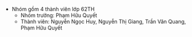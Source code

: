 - Nhóm gồm 4 thành viên lớp 62TH
  - Nhóm trưởng: Phạm Hữu Quyết
  - Thành viên: Nguyễn Ngọc Huy, Nguyễn Thị Giang, Trần Văn Quang, Phạm Hữu Quyết
